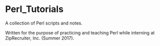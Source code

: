 # Perl_Tutorials
A collection of Perl scripts and notes. 

Written for the purpose of practicing and teaching Perl while interning at ZipRecruiter, Inc. (Summer 2017). 
